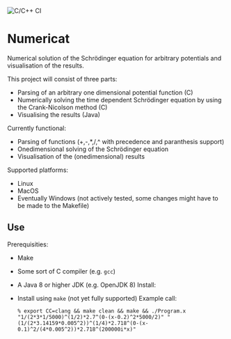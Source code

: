 ![C/C++ CI](https://github.com/MetaColon/Numericat/workflows/C/C++%20CI/badge.svg?branch=Develop)

# Numericat
Numerical solution of the Schrödinger equation for arbitrary potentials and visualisation of the results.

This project will consist of three parts:
* Parsing of an arbitrary one dimensional potential function (C)
* Numerically solving the time dependent Schrödinger equation by using the Crank-Nicolson method (C)
* Visualising the results (Java)

Currently functional:
* Parsing of functions (+,-,\*,/,^ with precedence and paranthesis support)
* Onedimensional solving of the Schrödinger equation
* Visualisation of the (onedimensional) results

Supported platforms:
* Linux
* MacOS
* Eventually Windows (not actively tested, some changes might have to be made to the Makefile)

## Use
Prerequisities:
* Make
* Some sort of C compiler (e.g. `gcc`)
* A Java 8 or higher JDK (e.g. OpenJDK 8)
Install:
* Install using `make` (not yet fully supported)
Example call:

    ```% export CC=clang && make clean && make && ./Program.x "1/(2*3*1/5000)^(1/2)*2.7^(0-(x-0.2)^2*5000/2)" "(1/(2*3.14159*0.005^2))^(1/4)*2.718^(0-(x-0.1)^2/(4*0.005^2))*2.718^(200000i*x)"```
